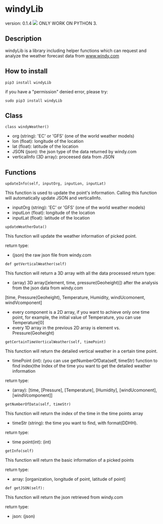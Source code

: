 # windyLib
version: 0.1.4 [![](https://img.shields.io/badge/python-3.5-blue.svg)](https://www.python.org/download/releases/3.5/)
ONLY WORK ON PYTHON 3.
## Description
windyLib is a library including helper functions which can request and analyze the weather forecast data from www.windy.com

## How to install
```
pip3 install windyLib
```
if you have a "permission" denied error, please try:
```
sudo pip3 install windyLib
```

## Class
```
class windyWeather()
```
- org (string): 'EC' or 'GFS' (one of the world weather models)
- lon (float): longitude of the location
- lat (float): latitude of the location
- JSON (json): the json type of the data returned by windy.com
- verticalInfo (3D array): proceesed data from JSON

## Functions
```
updateInfo(self, inputOrg, inputLon, inputLat)
```
This function is used to update the point's information. Calling this function will automatically update JSON and verticalInfo.

- inputOrg (string): 'EC' or 'GFS' (one of the world weather models)
- inputLon (float): longitude of the location
- inputLat (float): latitude of the location

```
updateWeatherData()
```
This function will update the weather information of picked point.

return type:

- (json) the raw json file from windy.com

```
def getVerticalWeather(self)
```
This function will return a 3D array with all the data processed 
return type:

- (array) 3D array([element, time, pressure(Geoheight)]) after the analysis from the json data from windy.com

[time, Pressure(Geoheight), Temperature, Humidity, windUcomonent, windVcomponent]
- every component is a 2D array, if you want to achieve only one time point, for example, the initial value of Temperature, you can use Temperature[0]
- every 1D array in the previous 2D array is element vs. Pressure(Geoheight)

```
getCertainTimeVerticalWeather(self, timePoint)
```
This function will return the detailed vertical weather in a certain time point.

- timePoint (int): (you can use getNumberOfData(self, timeStr) function to find index)the Index of the time you want to get the detailed weather information

return type:

- (array): [time, [Pressure], [Temperature], [Humidity], [windUcomonent], [windVcomponent]]

```
getNumberOfData(self, timeStr)
```
This function will return the index of the time in the time points array

- timeStr (string): the time you want to find, with format(DDHH).

return type:

- time point(int): (int)

```
getInfo(self)
```
This function will return the basic information of a picked points

return type:

- array: [organization, longitude of point, latitude of point] 

```
def getJSON(self):
```
This function will return the json retrieved from windy.com

return type:

- json: (json)

